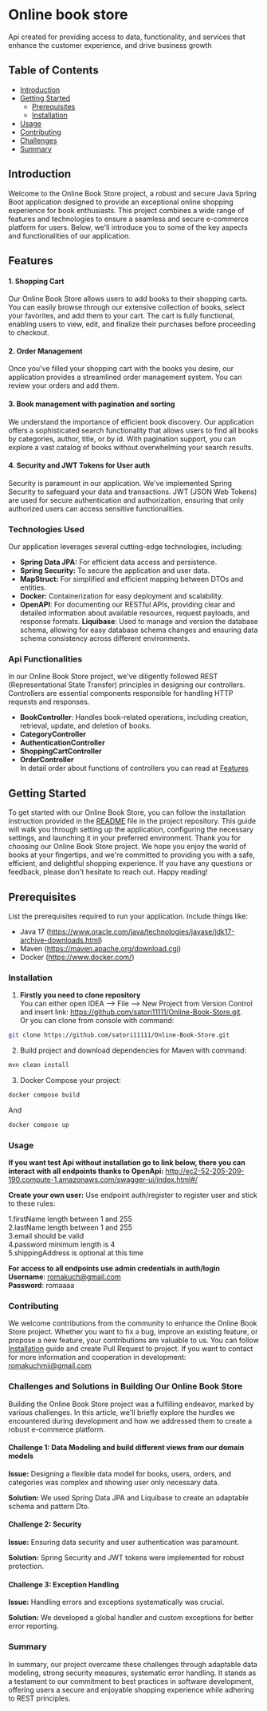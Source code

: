 # Online book store

Api created for providing access to data, functionality, and services that enhance the customer experience, and drive business growth

## Table of Contents
- [Introduction](#introduction)
- [Getting Started](#getting-started)
    - [Prerequisites](#prerequisites)
    - [Installation](#installation)
- [Usage](#usage)
- [Contributing](#contributing)
- [Challenges](#challenges-and-solutions-in-building-our-online-book-store)
- [Summary](#summary)
## Introduction


Welcome to the Online Book Store project, a robust and secure Java Spring Boot application designed to provide an exceptional online shopping experience for book enthusiasts. This project combines a wide range of features and technologies to ensure a seamless and secure e-commerce platform for users. Below, we'll introduce you to some of the key aspects and functionalities of our application.

## Features

#### 1. Shopping Cart
Our Online Book Store allows users to add books to their shopping carts. You can easily browse through our extensive collection of books, select your favorites, and add them to your cart. The cart is fully functional, enabling users to view, edit, and finalize their purchases before proceeding to checkout.

#### 2. Order Management
Once you've filled your shopping cart with the books you desire, our application provides a streamlined order management system. You can review your orders and add them.

#### 3. Book management with pagination and sorting
We understand the importance of efficient book discovery. Our application offers a sophisticated search functionality that allows users to find all books by categories, author, title, or by id. With pagination support, you can explore a vast catalog of books without overwhelming your search results.

#### 4. Security and JWT Tokens for User auth
Security is paramount in our application. We've implemented Spring Security to safeguard your data and transactions. JWT (JSON Web Tokens) are used for secure authentication and authorization, ensuring that only authorized users can access sensitive functionalities.

###  Technologies Used
Our application leverages several cutting-edge technologies, including:
- **Spring Data JPA:** For efficient data access and persistence.
- **Spring Security:** To secure the application and user data.
- **MapStruct:** For simplified and efficient mapping between DTOs and entities.
- **Docker:** Containerization for easy deployment and scalability.
- **OpenAPI**: For documenting our RESTful APIs, providing clear and detailed information about available resources, request payloads, and response formats.
  **Liquibase**: Used to manage and version the database schema, allowing for easy database schema changes and ensuring data schema consistency across different environments.


### Api Functionalities
In our Online Book Store project, we've diligently followed REST (Representational State Transfer) principles in designing our controllers. Controllers are essential components responsible for handling HTTP requests and responses.
- **BookController**: Handles book-related operations, including creation, retrieval, update, and deletion of books.
- **CategoryController**
- **AuthenticationController**
- **ShoppingCartController**
- **OrderController** <br>
In detail order about functions of controllers you can read at [Features](#features)
## Getting Started

To get started with our Online Book Store, you can follow the installation instruction provided in the [README](#) file in the project repository. This guide will walk you through setting up the application, configuring the necessary settings, and launching it in your preferred environment.
Thank you for choosing our Online Book Store project. We hope you enjoy the world of books at your fingertips, and we're committed to providing you with a safe, efficient, and delightful shopping experience. If you have any questions or feedback, please don't hesitate to reach out. Happy reading!

## Prerequisites

List the prerequisites required to run your application. Include things like:

- Java 17 (https://www.oracle.com/java/technologies/javase/jdk17-archive-downloads.html)
- Maven (https://maven.apache.org/download.cgi)
- Docker (https://www.docker.com/)

### Installation

1. **Firstly you need to clone repository** <br>
You can either open IDEA --> File --> New Project from Version Control and insert link: https://github.com/satori11111/Online-Book-Store.git. <br>
 Or you can clone from console with command:
 ```bash 
git clone https://github.com/satori11111/Online-Book-Store.git
```

2. Build project and download dependencies for Maven with command:
 ```bash 
mvn clean install
```
3. Docker Compose your project:
 ```bash 
docker compose build
```
And
 ```bash 
docker compose up
```

### Usage

**If you want test Api without installation go to link below, there you can interact with all endpoints thanks to OpenApi:** 
http://ec2-52-205-209-190.compute-1.amazonaws.com/swagger-ui/index.html#/

**Create your own user:**
Use endpoint auth/register to register user and stick to these rules:

1.firstName length between 1 and 255<br>
2.lastName length between 1 and 255<br>
3.email should be valid<br>
4.password minimum length is 4<br>
5.shippingAddress is optional at this time<br>

**For access to all endpoints use admin credentials in auth/login** <br>
**Username**: romakuch@gmail.com <br>
**Password**: romaaaa

### Contributing
We welcome contributions from the community to enhance the Online Book Store project. Whether you want to fix a bug, improve an existing feature, or propose a new feature, your contributions are valuable to us. You can follow [Installation](#installation) guide and create Pull Request to project.
If you want to contact for more information and cooperation in development: romakuchmii@gmail.com

### Challenges and Solutions in Building Our Online Book Store

Building the Online Book Store project was a fulfilling endeavor, marked by various challenges. In this article, we'll briefly explore the hurdles we encountered during development and how we addressed them to create a robust e-commerce platform.

#### Challenge 1: Data Modeling and build different views from our domain models

**Issue:** Designing a flexible data model for books, users, orders, and categories was complex and showing user only necessary data.

**Solution:** We used Spring Data JPA and Liquibase to create an adaptable schema and pattern Dto.

#### Challenge 2: Security

**Issue:** Ensuring data security and user authentication was paramount.

**Solution:** Spring Security and JWT tokens were implemented for robust protection.

#### Challenge 3: Exception Handling

**Issue:** Handling errors and exceptions systematically was crucial.

**Solution:** We developed a global handler and custom exceptions for better error reporting.

### Summary
In summary, our project overcame these challenges through adaptable data modeling, strong security measures, systematic error handling. 
It stands as a testament to our commitment to best practices in software development, offering users a secure and enjoyable shopping experience while adhering to REST principles.
